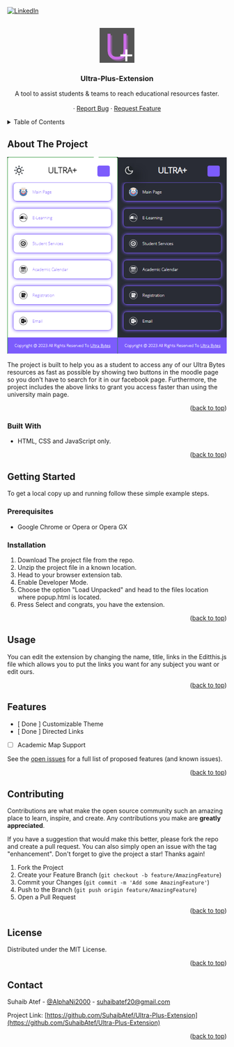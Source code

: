 <a name="readme-top"></a>

<!-- PROJECT SHIELDS -->
<!--
*** I'm using markdown "reference style" links for readability.
*** Reference links are enclosed in brackets [ ] instead of parentheses ( ).
*** See the bottom of this document for the declaration of the reference variables
*** for contributors-url, forks-url, etc. This is an optional, concise syntax you may use.
*** https://www.markdownguide.org/basic-syntax/#reference-style-links
-->
[![LinkedIn][linkedin-shield]][linkedin-url]

<!-- PROJECT LOGO -->
<br />
<div align="center">
  <a href="https://github.com/SuhaibAtef/Ultra-Plus-Extension">
    <img src="images/icon-original.png" alt="Logo" width="80" height="80">
  </a>

<h3 align="center">Ultra-Plus-Extension</h3>

  <p align="center">
    A tool to assist students & teams to reach educational resources faster.
    <br />
    <br />
    ·
    <a href="https://github.com/SuhaibAtef/Ultra-Plus-Extension/issues">Report Bug</a>
    ·
    <a href="https://github.com/SuhaibAtef/Ultra-Plus-Extension/issues">Request Feature</a>
  </p>
</div>

<!-- TABLE OF CONTENTS -->
<details>
  <summary>Table of Contents</summary>
  <ol>
    <li>
      <a href="#about-the-project">About The Project</a>
      <ul>
        <li><a href="#built-with">Built With</a></li>
      </ul>
    </li>
    <li>
      <a href="#getting-started">Getting Started</a>
      <ul>
        <li><a href="#prerequisites">Prerequisites</a></li>
        <li><a href="#installation">Installation</a></li>
      </ul>
    </li>
    <li><a href="#usage">Usage</a></li>
    <li><a href="#contributing">Contributing</a></li>
    <li><a href="#license">License</a></li>
    <li><a href="#contact">Contact</a></li>
  </ol>
</details>

<!-- ABOUT THE PROJECT -->
## About The Project

![Screen Shot][product-screenshot]

The project is built to help you as a student to access any of our Ultra Bytes resources as fast as possible by showing two buttons in the moodle page so you don't have to search for it in our facebook page. Furthermore, the project includes the above links to grant you access faster than using the university main page.

<p align="right">(<a href="#readme-top">back to top</a>)</p>

### Built With

* HTML, CSS and JavaScript only.

<p align="right">(<a href="#readme-top">back to top</a>)</p>

<!-- GETTING STARTED -->
## Getting Started

To get a local copy up and running follow these simple example steps.

### Prerequisites

* Google Chrome or Opera or Opera GX

### Installation

1. Download The project file from the repo.
2. Unzip the project file in a known location.
3. Head to your browser extension tab.
4. Enable Developer Mode.
5. Choose the option "Load Unpacked" and head to the files location where popup.html is located.
6. Press Select and congrats, you have the extension.

<p align="right">(<a href="#readme-top">back to top</a>)</p>

<!-- USAGE EXAMPLES -->
## Usage

You can edit the extension by changing the name, title, links in the Editthis.js file which allows you to put the links you want for any subject you want or edit ours.

<p align="right">(<a href="#readme-top">back to top</a>)</p>

<!-- ROADMAP -->
## Features

* [ Done ] Customizable Theme
* [ Done ] Directed Links
* [ ] Academic Map Support

See the [open issues](https://github.com/SuhaibAtef/Ultra-Plus-Extension/issues) for a full list of proposed features (and known issues).

<p align="right">(<a href="#readme-top">back to top</a>)</p>

<!-- CONTRIBUTING -->
## Contributing

Contributions are what make the open source community such an amazing place to learn, inspire, and create. Any contributions you make are **greatly appreciated**.

If you have a suggestion that would make this better, please fork the repo and create a pull request. You can also simply open an issue with the tag "enhancement".
Don't forget to give the project a star! Thanks again!

1. Fork the Project
2. Create your Feature Branch (`git checkout -b feature/AmazingFeature`)
3. Commit your Changes (`git commit -m 'Add some AmazingFeature'`)
4. Push to the Branch (`git push origin feature/AmazingFeature`)
5. Open a Pull Request

<p align="right">(<a href="#readme-top">back to top</a>)</p>

<!-- LICENSE -->
## License

Distributed under the MIT License.

<p align="right">(<a href="#readme-top">back to top</a>)</p>

<!-- CONTACT -->
## Contact

Suhaib Atef - [@AlphaNi2000](https://twitter.com/AlphaNi2000) - suhaibatef20@gmail.com

Project Link: [https://github.com/SuhaibAtef/Ultra-Plus-Extension](https://github.com/SuhaibAtef/Ultra-Plus-Extension)

<p align="right">(<a href="#readme-top">back to top</a>)</p>

<!-- MARKDOWN LINKS & IMAGES -->
<!-- https://www.markdownguide.org/basic-syntax/#reference-style-links -->
[contributors-shield]: https://img.shields.io/github/contributors/SuhaibAtef/Ultra-Plus-Extension.svg?style=for-the-badge
[contributors-url]: https://github.com/SuhaibAtef/Ultra-Plus-Extension/graphs/contributors
[forks-shield]: https://img.shields.io/github/forks/SuhaibAtef/Ultra-Plus-Extension.svg?style=for-the-badge
[forks-url]: https://github.com/SuhaibAtef/Ultra-Plus-Extension/network/members
[stars-shield]: https://img.shields.io/github/stars/SuhaibAtef/Ultra-Plus-Extension.svg?style=for-the-badge
[stars-url]: https://github.com/SuhaibAtef/Ultra-Plus-Extension/stargazers
[issues-shield]: https://img.shields.io/github/issues/SuhaibAtef/Ultra-Plus-Extension.svg?style=for-the-badge
[issues-url]: https://github.com/SuhaibAtef/Ultra-Plus-Extension/issues
[linkedin-shield]: https://img.shields.io/badge/-LinkedIn-black.svg?style=for-the-badge&logo=linkedin&colorB=555
[linkedin-url]: https://linkedin.com/in/suhaibatef
[product-screenshot]: ./documentation/screenshot.png

